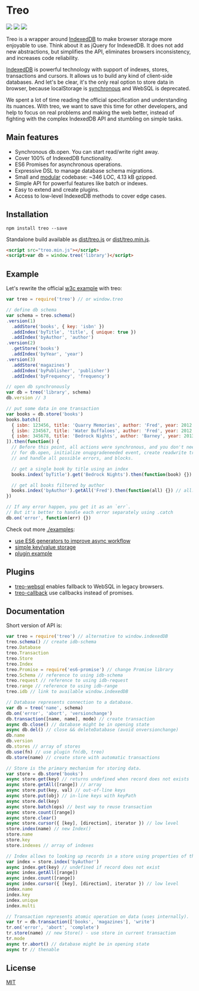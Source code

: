 # Treo

[![](https://img.shields.io/npm/v/treo.svg)](https://npmjs.org/package/treo)
[![](https://img.shields.io/travis/treojs/treo.svg)](https://travis-ci.org/treojs/treo)
[![](http://img.shields.io/npm/dm/treo.svg)](https://npmjs.org/package/treo)

Treo is a wrapper around [IndexedDB](http://www.w3.org/TR/IndexedDB/) to make browser storage more enjoyable to use.
Think about it as jQuery for IndexedDB. It does not add new abstractions, but simplifies the API, eliminates browsers inconsistency, and increases code reliability.

[IndexedDB](http://www.w3.org/TR/IndexedDB/) is powerful technology with support of indexes, stores, transactions and cursors. It allows us to build any kind of client-side databases.
And let's be clear, it's the only real option to store data in browser, because localStorage is [synchronous](https://hacks.mozilla.org/2012/03/there-is-no-simple-solution-for-local-storage/) and WebSQL is deprecated.

We spent a lot of time reading the official specification and understanding its nuances.
With treo, we want to save this time for other developers, and help to focus on real problems and making the web better, instead of fighting with the complex IndexedDB API and stumbling on simple tasks.

## Main features

* Synchronous db.open. You can start read/write right away.
* Cover 100% of IndexedDB functionality.
* ES6 Promises for asynchronous operations.
* Expressive DSL to manage database schema migrations.
* Small and [modular](https://github.com/treojs) codebase: ~346 LOC, 4.13 kB gzipped.
* Simple API for powerful features like batch or indexes.
* Easy to extend and create plugins.
* Access to low-level IndexedDB methods to cover edge cases.

## Installation

    npm install treo --save

Standalone build available as [dist/treo.js](./dist/treo.js) or [dist/treo.min.js](./dist/treo.min.js).

```html
<script src="treo.min.js"></script>
<script>var db = window.treo('library')</script>
```

## Example

Let's rewrite the official [w3c example](http://www.w3.org/TR/IndexedDB/#introduction) with treo:

```js
var treo = require('treo') // or window.treo

// define db schema
var schema = treo.schema()
.version(1)
  .addStore('books', { key: 'isbn' })
  .addIndex('byTitle', 'title', { unique: true })
  .addIndex('byAuthor', 'author')
.version(2)
  .getStore('books')
  .addIndex('byYear', 'year')
.version(3)
  .addStore('magazines')
  .addIndex('byPublisher', 'publisher')
  .addIndex('byFrequency', 'frequency')

// open db synchronously
var db = treo('library', schema)
db.version // 3

// put some data in one transaction
var books = db.store('books')
books.batch([
  { isbn: 123456, title: 'Quarry Memories', author: 'Fred', year: 2012 },
  { isbn: 234567, title: 'Water Buffaloes', author: 'Fred', year: 2012 },
  { isbn: 345678, title: 'Bedrock Nights', author: 'Barney', year: 2013 },
]).then(function() {
  // Before this point, all actions were synchronous, and you don't need to wait
  // for db.open, initialize onupgradeneeded event, create readwrite transaction,
  // and handle all possible errors, and blocks.

  // get a single book by title using an index
  books.index('byTitle').get('Bedrock Nights').then(function(book) {})

  // get all books filtered by author
  books.index('byAuthor').getAll('Fred').then(function(all) {}) // all.length == 2
})

// If any error happen, you get it as an `err`.
// But it's better to handle each error separately using .catch
db.on('error', function(err) {})
```

Check out more [./examples](./examples):

* [use ES6 generators to improve async workflow](./examples/es6-generators.js)
* [simple key/value storage](./examples/key-value-storage.js)
* [plugin example](./examples/find-in-plugin.js)

## Plugins

* [treo-websql](https://github.com/treojs/treo-websql) enables fallback to WebSQL in legacy browsers.
* [treo-callback](https://github.com/treojs/treo-callback) use callbacks instead of promises.

## Documentation

Short version of API is:

```js
var treo = require('treo') // alternative to window.indexedDB
treo.schema() // create idb-schema
treo.Database
treo.Transaction
treo.Store
treo.Index
treo.Promise = require('es6-promise') // change Promise library
treo.Schema // reference to using idb-schema
treo.request // reference to using idb-request
treo.range // reference to using idb-range
treo.idb // link to available window.indexedDB

// Database represents connection to a database.
var db = treo('name', schema)
db.on('error', 'abort', 'versionchange')
db.transaction([name, name], mode) // create transaction
async db.close() // database might be in opening state
async db.del() // close && deleteDatabase (avoid onversionchange)
db.name
db.version
db.stores // array of stores
db.use(fn) // use plugin fn(db, treo)
db.store(name) // create store with automatic transactions

// Store is the primary mechanism for storing data.
var store = db.store('books')
async store.get(key) // returns undefined when record does not exists
async store.getAll([range]) // array
async store.put(key, val) // out-of-line keys
async store.put(obj) // in-line keys with keyPath
async store.del(key)
async store.batch(ops) // best way to reuse transaction
async store.count([range])
async store.clear()
async store.cursor({ [key], [direction], iterator }) // low level
store.index(name) // new Index()
store.name
store.key
store.indexes // array of indexes

// Index allows to looking up records in a store using properties of the values.
var index = store.index('byAuthor')
async index.get(key) // undefined if record does not exist
async index.getAll([range])
async index.count([range])
async index.cursor({ [key], [direction], iterator }) // low level
index.name
index.key
index.unique
index.multi

// Transaction represents atomic operation on data (uses internally).
var tr = db.transaction(['books', 'magazines'], 'write')
tr.on('error', 'abort', 'complete')
tr.store(name) // new Store() - use store in current transaction
tr.mode
async tr.abort() // database might be in opening state
async tr // thenable
```

## License

[MIT](./LICENSE)
